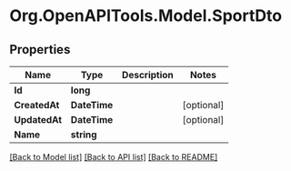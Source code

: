 # Org.OpenAPITools.Model.SportDto

## Properties

Name | Type | Description | Notes
------------ | ------------- | ------------- | -------------
**Id** | **long** |  | 
**CreatedAt** | **DateTime** |  | [optional] 
**UpdatedAt** | **DateTime** |  | [optional] 
**Name** | **string** |  | 

[[Back to Model list]](../README.md#documentation-for-models) [[Back to API list]](../README.md#documentation-for-api-endpoints) [[Back to README]](../README.md)

